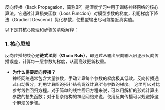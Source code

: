 反向传播（Back Propagation，简称BP）是深度学习中用于训练神经网络的核心算法。它通过计算损失函数（Loss Function）对模型参数的梯度，利用梯度下降法（Gradient Descend）优化参数，使模型输出尽可能接近真实值。


以下是其核心原理和步骤的清晰解释：

### **1. 核心思想**

反向传播的核心是**链式法则（Chain Rule）**，即通过从输出层向输入层逐层反向传播误差，计算每一层参数的梯度，从而高效更新权重。

- **为什么需要反向传播？**  
    神经网络通常包含大量参数，手动计算每个参数的梯度极其低效。反向传播通过自动微分，利用计算图的拓扑结构高效计算所有参数的梯度。
    这里可以对比参考线性回归方程。对于简单的线性回归方程来说，可以用解析的形式计算出参数的损失函数；对于复杂结构的神经网络来说，使用反向传播可以规避掉这个麻烦的步骤。

